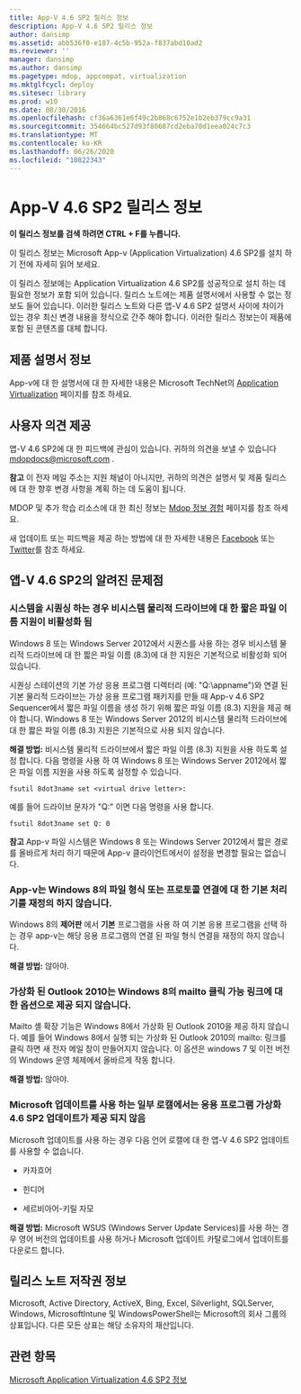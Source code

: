 ```yaml
---
title: App-V 4.6 SP2 릴리스 정보
description: App-V 4.6 SP2 릴리스 정보
author: dansimp
ms.assetid: abb536f0-e187-4c5b-952a-f837abd10ad2
ms.reviewer: ''
manager: dansimp
ms.author: dansimp
ms.pagetype: mdop, appcompat, virtualization
ms.mktglfcycl: deploy
ms.sitesec: library
ms.prod: w10
ms.date: 08/30/2016
ms.openlocfilehash: cf36a6361e6f49c2b868c6752e1b2eb379cc9a31
ms.sourcegitcommit: 354664bc527d93f80687cd2eba70d1eea024c7c3
ms.translationtype: MT
ms.contentlocale: ko-KR
ms.lasthandoff: 06/26/2020
ms.locfileid: "10822343"
---
```

# App-V 4.6 SP2 릴리스 정보


**이 릴리스 정보를 검색 하려면 CTRL + F를 누릅니다.**

이 릴리스 정보는 Microsoft App-v (Application Virtualization) 4.6 SP2를 설치 하기 전에 자세히 읽어 보세요.

이 릴리스 정보에는 Application Virtualization 4.6 SP2를 성공적으로 설치 하는 데 필요한 정보가 포함 되어 있습니다. 릴리스 노트에는 제품 설명서에서 사용할 수 없는 정보도 들어 있습니다. 이러한 릴리스 노트와 다른 앱-V 4.6 SP2 설명서 사이에 차이가 있는 경우 최신 변경 내용을 정식으로 간주 해야 합니다. 이러한 릴리스 정보는이 제품에 포함 된 콘텐츠를 대체 합니다.

## 제품 설명서 정보


App-v에 대 한 설명서에 대 한 자세한 내용은 Microsoft TechNet의 [Application Virtualization](https://go.microsoft.com/fwlink/?LinkID=232982) 페이지를 참조 하세요.

## 사용자 의견 제공


앱-V 4.6 SP2에 대 한 피드백에 관심이 있습니다. 귀하의 의견을 보낼 수 있습니다 <mdopdocs@microsoft.com> .

**참고**  이 전자 메일 주소는 지원 채널이 아니지만, 귀하의 의견은 설명서 및 제품 릴리스에 대 한 향후 변경 사항을 계획 하는 데 도움이 됩니다.

 

MDOP 및 추가 학습 리소스에 대 한 최신 정보는 [Mdop 정보 경험](https://go.microsoft.com/fwlink/p/?LinkId=236032) 페이지를 참조 하세요.

새 업데이트 또는 피드백을 제공 하는 방법에 대 한 자세한 내용은 [Facebook](https://go.microsoft.com/fwlink/p/?LinkId=242445) 또는 [Twitter](https://go.microsoft.com/fwlink/p/?LinkId=242447)를 참조 하세요.

## <a href="" id="known-issues-with-app-v-4-6-sp2-"></a>앱-V 4.6 SP2의 알려진 문제점


### 시스템을 시퀀싱 하는 경우 비시스템 물리적 드라이브에 대 한 짧은 파일 이름 지원이 비활성화 됨

Windows 8 또는 Windows Server 2012에서 시퀀스를 사용 하는 경우 비시스템 물리적 드라이브에 대 한 짧은 파일 이름 (8.3)에 대 한 지원은 기본적으로 비활성화 되어 있습니다.

시퀀싱 스테이션의 기본 가상 응용 프로그램 디렉터리 (예: "Q:\\appname")와 연결 된 기본 물리적 드라이브는 가상 응용 프로그램 패키지를 만들 때 App-v 4.6 SP2 Sequencer에서 짧은 파일 이름을 생성 하기 위해 짧은 파일 이름 (8.3) 지원을 제공 해야 합니다. Windows 8 또는 Windows Server 2012의 비시스템 물리적 드라이브에 대 한 짧은 파일 이름 (8.3) 지원은 기본적으로 사용 되지 않습니다.

**해결 방법:** 비시스템 물리적 드라이브에서 짧은 파일 이름 (8.3) 지원을 사용 하도록 설정 합니다. 다음 명령을 사용 하 여 Windows 8 또는 Windows Server 2012에서 짧은 파일 이름 지원을 사용 하도록 설정할 수 있습니다.

``` syntax
fsutil 8dot3name set <virtual drive letter>:
```

예를 들어 드라이브 문자가 "Q:" 이면 다음 명령을 사용 합니다.

``` syntax
fsutil 8dot3name set Q: 0
```

**참고**  App-v 파일 시스템은 Windows 8 또는 Windows Server 2012에서 짧은 경로를 올바르게 처리 하기 때문에 App-v 클라이언트에서이 설정을 변경할 필요는 없습니다.

 

### <a href="" id="-------------app-v-does-not-override-the-default-handler-for-file-type-or-protocol-associations-on-windows-8"></a> App-v는 Windows 8의 파일 형식 또는 프로토콜 연결에 대 한 기본 처리기를 재정의 하지 않습니다.

Windows 8의 **제어판** 에서 **기본** 프로그램을 사용 하 여 기본 응용 프로그램을 선택 하는 경우 app-v는 해당 응용 프로그램의 연결 된 파일 형식 연결을 재정의 하지 않습니다.

**해결 방법:** 않아야.

### 가상화 된 Outlook 2010는 Windows 8의 mailto 클릭 가능 링크에 대 한 옵션으로 제공 되지 않습니다.

Mailto 셸 확장 기능은 Windows 8에서 가상화 된 Outlook 2010을 제공 하지 않습니다. 예를 들어 Windows 8에서 실행 되는 가상화 된 Outlook 2010의 mailto: 링크를 클릭 하면 새 전자 메일 창이 만들어지지 않습니다. 이 옵션은 windows 7 및 이전 버전의 Windows 운영 체제에서 올바르게 작동 합니다.

**해결 방법:** 않아야.

### <a href="" id="-------------application-virtualization-4-6-sp2-update-is-not-offered-on-all-locales-that-use-microsoft-update"></a> Microsoft 업데이트를 사용 하는 일부 로캘에서는 응용 프로그램 가상화 4.6 SP2 업데이트가 제공 되지 않음

Microsoft 업데이트를 사용 하는 경우 다음 언어 로캘에 대 한 앱-V 4.6 SP2 업데이트를 사용할 수 없습니다.

-   카자흐어

-   힌디어

-   세르비아어-키릴 자모

**해결 방법:** Microsoft WSUS (Windows Server Update Services)를 사용 하는 경우 영어 버전의 업데이트를 사용 하거나 Microsoft 업데이트 카탈로그에서 업데이트를 다운로드 합니다.

## 릴리스 노트 저작권 정보


Microsoft, Active Directory, ActiveX, Bing, Excel, Silverlight, SQLServer, Windows, MicrosoftIntune 및 WindowsPowerShell는 Microsoft의 회사 그룹의 상표입니다. 다른 모든 상표는 해당 소유자의 재산입니다.



## 관련 항목


[Microsoft Application Virtualization 4.6 SP2 정보](about-microsoft-application-virtualization-46-sp2.md)

 

 





